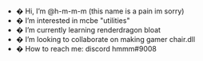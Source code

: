 - � Hi, I’m @h-m-m-m (this name is a pain im sorry)
- � I’m interested in mcbe "utilities"
- � I’m currently learning renderdragon bloat
- � I’m looking to collaborate on making gamer chair.dll
- � How to reach me: discord hmmm#9008

<!---
h-m-m-m/h-m-m-m is a ✨ special ✨ repository because its `README.md` (this file) appears on your GitHub profile.
You can click the Preview link to take a look at your changes.
--->

